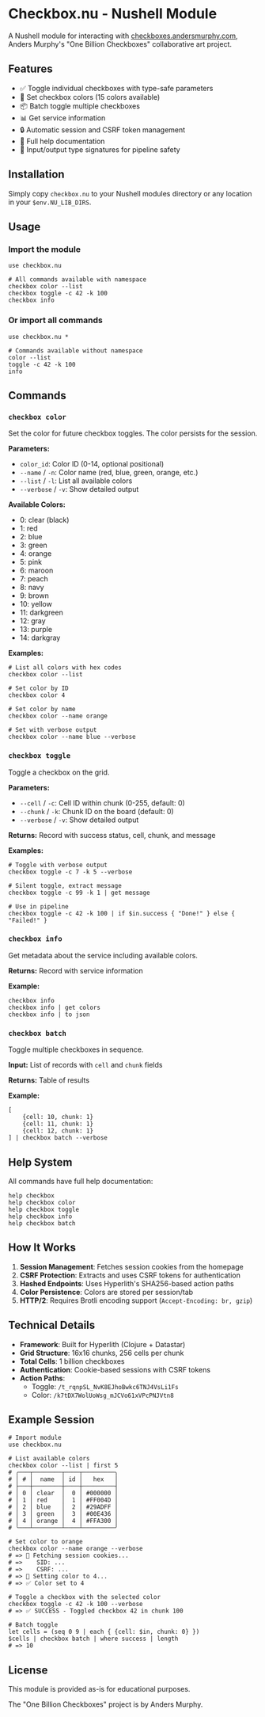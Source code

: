# Checkbox.nu - Nushell Module

A Nushell module for interacting with [checkboxes.andersmurphy.com](https://checkboxes.andersmurphy.com/), Anders Murphy's "One Billion Checkboxes" collaborative art project.

## Features

- ✅ Toggle individual checkboxes with type-safe parameters
- 🎨 Set checkbox colors (15 colors available)
- 📦 Batch toggle multiple checkboxes
- 📊 Get service information
- 🔒 Automatic session and CSRF token management
- 📝 Full help documentation
- 🎯 Input/output type signatures for pipeline safety

## Installation

Simply copy `checkbox.nu` to your Nushell modules directory or any location in your `$env.NU_LIB_DIRS`.

## Usage

### Import the module

```nu
use checkbox.nu

# All commands available with namespace
checkbox color --list
checkbox toggle -c 42 -k 100
checkbox info
```

### Or import all commands

```nu
use checkbox.nu *

# Commands available without namespace
color --list
toggle -c 42 -k 100
info
```

## Commands

### `checkbox color`

Set the color for future checkbox toggles. The color persists for the session.

**Parameters:**
- `color_id`: Color ID (0-14, optional positional)
- `--name` / `-n`: Color name (red, blue, green, orange, etc.)
- `--list` / `-l`: List all available colors
- `--verbose` / `-v`: Show detailed output

**Available Colors:**
- 0: clear (black)
- 1: red
- 2: blue  
- 3: green
- 4: orange
- 5: pink
- 6: maroon
- 7: peach
- 8: navy
- 9: brown
- 10: yellow
- 11: darkgreen
- 12: gray
- 13: purple
- 14: darkgray

**Examples:**
```nu
# List all colors with hex codes
checkbox color --list

# Set color by ID
checkbox color 4

# Set color by name
checkbox color --name orange

# Set with verbose output
checkbox color --name blue --verbose
```

### `checkbox toggle`

Toggle a checkbox on the grid.

**Parameters:**
- `--cell` / `-c`: Cell ID within chunk (0-255, default: 0)
- `--chunk` / `-k`: Chunk ID on the board (default: 0)
- `--verbose` / `-v`: Show detailed output

**Returns:** Record with success status, cell, chunk, and message

**Examples:**
```nu
# Toggle with verbose output
checkbox toggle -c 7 -k 5 --verbose

# Silent toggle, extract message
checkbox toggle -c 99 -k 1 | get message

# Use in pipeline
checkbox toggle -c 42 -k 100 | if $in.success { "Done!" } else { "Failed!" }
```

### `checkbox info`

Get metadata about the service including available colors.

**Returns:** Record with service information

**Example:**
```nu
checkbox info
checkbox info | get colors
checkbox info | to json
```

### `checkbox batch`

Toggle multiple checkboxes in sequence.

**Input:** List of records with `cell` and `chunk` fields

**Returns:** Table of results

**Example:**
```nu
[
    {cell: 10, chunk: 1}
    {cell: 11, chunk: 1}
    {cell: 12, chunk: 1}
] | checkbox batch --verbose
```

## Help System

All commands have full help documentation:

```nu
help checkbox
help checkbox color
help checkbox toggle
help checkbox info
help checkbox batch
```

## How It Works

1. **Session Management**: Fetches session cookies from the homepage
2. **CSRF Protection**: Extracts and uses CSRF tokens for authentication  
3. **Hashed Endpoints**: Uses Hyperlith's SHA256-based action paths
4. **Color Persistence**: Colors are stored per session/tab
5. **HTTP/2**: Requires Brotli encoding support (`Accept-Encoding: br, gzip`)

## Technical Details

- **Framework**: Built for Hyperlith (Clojure + Datastar)
- **Grid Structure**: 16x16 chunks, 256 cells per chunk
- **Total Cells**: 1 billion checkboxes
- **Authentication**: Cookie-based sessions with CSRF tokens
- **Action Paths**: 
  - Toggle: `/t_rqnpSL_NvK8EJhoBwkc6TNJ4VsLi1Fs`
  - Color: `/k7tDX7WolUoWsg_mJCVo61xVPcPNJVtn8`

## Example Session

```nu
# Import module
use checkbox.nu

# List available colors
checkbox color --list | first 5
# ╭───┬────────┬────┬─────────╮
# │ # │  name  │ id │   hex   │
# ├───┼────────┼────┼─────────┤
# │ 0 │ clear  │  0 │ #000000 │
# │ 1 │ red    │  1 │ #FF004D │
# │ 2 │ blue   │  2 │ #29ADFF │
# │ 3 │ green  │  3 │ #00E436 │
# │ 4 │ orange │  4 │ #FFA300 │
# ╰───┴────────┴────┴─────────╯

# Set color to orange
checkbox color --name orange --verbose
# => 🔐 Fetching session cookies...
# =>    SID: ...
# =>    CSRF: ...
# => 🎨 Setting color to 4...
# => ✅ Color set to 4

# Toggle a checkbox with the selected color
checkbox toggle -c 42 -k 100 --verbose
# => ✅ SUCCESS - Toggled checkbox 42 in chunk 100

# Batch toggle
let cells = (seq 0 9 | each { {cell: $in, chunk: 0} })
$cells | checkbox batch | where success | length
# => 10
```

## License

This module is provided as-is for educational purposes.

The "One Billion Checkboxes" project is by Anders Murphy.
